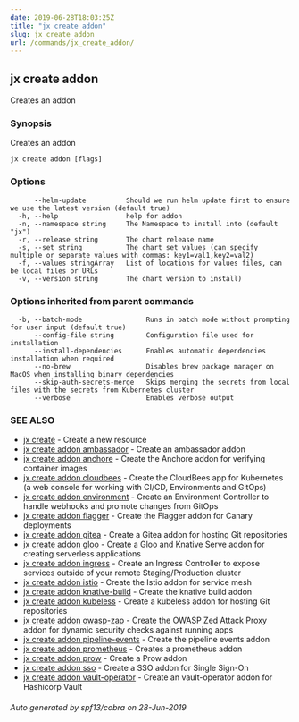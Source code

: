 ```yaml
---
date: 2019-06-28T18:03:25Z
title: "jx create addon"
slug: jx_create_addon
url: /commands/jx_create_addon/
---
```

## jx create addon

Creates an addon

### Synopsis

Creates an addon

```
jx create addon [flags]
```

### Options

```
      --helm-update          Should we run helm update first to ensure we use the latest version (default true)
  -h, --help                 help for addon
  -n, --namespace string     The Namespace to install into (default "jx")
  -r, --release string       The chart release name
  -s, --set string           The chart set values (can specify multiple or separate values with commas: key1=val1,key2=val2)
  -f, --values stringArray   List of locations for values files, can be local files or URLs
  -v, --version string       The chart version to install)
```

### Options inherited from parent commands

```
  -b, --batch-mode                Runs in batch mode without prompting for user input (default true)
      --config-file string        Configuration file used for installation
      --install-dependencies      Enables automatic dependencies installation when required
      --no-brew                   Disables brew package manager on MacOS when installing binary dependencies
      --skip-auth-secrets-merge   Skips merging the secrets from local files with the secrets from Kubernetes cluster
      --verbose                   Enables verbose output
```

### SEE ALSO

* [jx create](/commands/jx_create/)	 - Create a new resource
* [jx create addon ambassador](/commands/jx_create_addon_ambassador/)	 - Create an ambassador addon
* [jx create addon anchore](/commands/jx_create_addon_anchore/)	 - Create the Anchore addon for verifying container images
* [jx create addon cloudbees](/commands/jx_create_addon_cloudbees/)	 - Create the CloudBees app for Kubernetes (a web console for working with CI/CD, Environments and GitOps)
* [jx create addon environment](/commands/jx_create_addon_environment/)	 - Create an Environment Controller to handle webhooks and promote changes from GitOps
* [jx create addon flagger](/commands/jx_create_addon_flagger/)	 - Create the Flagger addon for Canary deployments
* [jx create addon gitea](/commands/jx_create_addon_gitea/)	 - Create a Gitea addon for hosting Git repositories
* [jx create addon gloo](/commands/jx_create_addon_gloo/)	 - Create a Gloo and Knative Serve addon for creating serverless applications
* [jx create addon ingress](/commands/jx_create_addon_ingress/)	 - Create an Ingress Controller to expose services outside of your remote Staging/Production cluster
* [jx create addon istio](/commands/jx_create_addon_istio/)	 - Create the Istio addon for service mesh
* [jx create addon knative-build](/commands/jx_create_addon_knative-build/)	 - Create the knative build addon
* [jx create addon kubeless](/commands/jx_create_addon_kubeless/)	 - Create a kubeless addon for hosting Git repositories
* [jx create addon owasp-zap](/commands/jx_create_addon_owasp-zap/)	 - Create the OWASP Zed Attack Proxy addon for dynamic security checks against running apps
* [jx create addon pipeline-events](/commands/jx_create_addon_pipeline-events/)	 - Create the pipeline events addon
* [jx create addon prometheus](/commands/jx_create_addon_prometheus/)	 - Creates a prometheus addon
* [jx create addon prow](/commands/jx_create_addon_prow/)	 - Create a Prow addon
* [jx create addon sso](/commands/jx_create_addon_sso/)	 - Create a SSO addon for Single Sign-On
* [jx create addon vault-operator](/commands/jx_create_addon_vault-operator/)	 - Create an vault-operator addon for Hashicorp Vault

###### Auto generated by spf13/cobra on 28-Jun-2019

